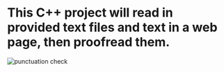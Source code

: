# This C++ project will read in provided text files and text in a web page, then proofread them. 

![punctuation check](https://user-images.githubusercontent.com/46942833/96389673-bb7f8e00-1165-11eb-8672-36388fff46f6.png)
